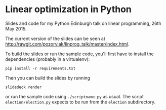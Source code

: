 # Linear optimization in Python

Slides and code for my Python Edinburgh talk on linear programming, 26th May 2015.

The current version of the slides can be seen at http://rawgit.com/pozorvlak/linprog_talk/master/index.html.

To build the slides or run the sample code, you'll first have to install the dependencies (probably in a virtualenv):

    pip install -r requirements.txt

Then you can build the slides by running

    slidedeck render

or run the sample code using `./scriptname.py` as usual. The script `election/election.py` expects to be run from the `election` subdirectory.
